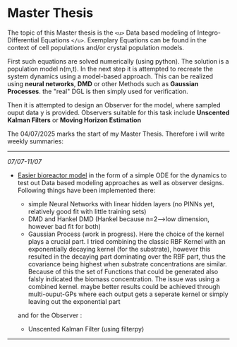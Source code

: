 # Master Thesis

The topic of this Master thesis is the `<u>` Data based modeling of Integro-Differential Equations `</u>`. Exemplary Equations can be found in the context of cell populations and/or crystal population models.

First such equations are solved numerically (using python). The solution is a population model n(m,t). In the next step it is attempted to recreate the system dynamics using a model-based approach.
This can be realized using **neural networks**, **DMD** or other Methods such as **Gaussian Processes**. the "real" DGL is then simply used for verification.

Then it is attempted to design an Observer for the model, where sampled ouput data y is provided. Observers suitable for this task include **Unscented Kalman Filters** or **Moving Horizon Estimation**

The 04/07/2025 marks the start of my Master Thesis. Therefore i will write weekly summaries:

---

*07/07-11/07*

- [Easier bioreactor model](https://github.com/therealtoby1/Master/blob/main/Cell_growth_easy_Model.ipynb) in the form of a simple ODE for the dynamics to test out Data based modeling approaches as well as observer designs. Following things have been implemented there:

  - simple Neural Networks with linear hidden layers (no PINNs yet, relatively good fit with little training sets)
  - DMD and Hankel DMD (Hankel because n=2-->low dimension, however bad fit for both)
  - Gaussian Process (work in progress). Here the choice of the kernel plays a crucial part. I tried combining the classic RBF Kernel with an exponentially decaying kernel (for the substrate), however this resulted in the decaying part dominating over the RBF part, thus the covariance being highest when substrate concentrations are similar. Because of this the set of Functions that could be generated also falsly indicated the biomass concentration. The issue was using a combined kernel. maybe better results could be achieved through multi-ouput-GPs where each output gets a seperate kernel or simply leaving out the exponential part

  and for the Observer :

  - Unscented Kalman Filter (using filterpy)

---
